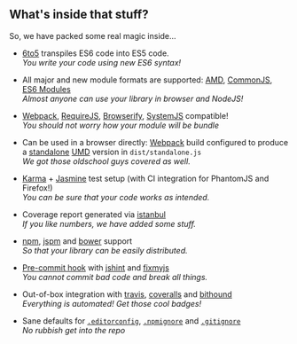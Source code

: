 ## What's inside that stuff?

So, we have packed some real magic inside...

* [6to5][13] transpiles ES6 code into ES5 code.  
    *You write your code using new ES6 syntax!*

* All major and new module formats are supported: [AMD][14], [CommonJS][15], [ES6 Modules](http://wiki.ecmascript.org/doku.php?id=harmony:specification_drafts#august_24_2014_draft_rev_27)  
    *Almost anyone can use your library in browser and NodeJS!*

* [Webpack][1], [RequireJS][20], [Browserify][21], [SystemJS][22] compatible!  
    *You should not worry how your module will be bundle*

* Can be used in a browser directly: [Webpack][1] build configured to produce a [standalone][2] [UMD][3] version in `dist/standalone.js`  
    *We got those oldschool guys covered as well.*

* [Karma][4] + [Jasmine][5] test setup (with CI integration for PhantomJS and Firefox!)  
    *You can be sure that your code works as intended.*

* Coverage report generated via [istanbul][6]  
    *If you like numbers, we have added some stuff.*

* [npm](https://www.npmjs.com/), [jspm][17] and [bower][18] support  
    *So that your library can be easily distributed.*

* [Pre-commit hook][9] with [jshint][7] and [fixmyjs][8]  
    *You cannot commit bad code and break all things.*

* Out-of-box integration with [travis][11], [coveralls][12] and [bithound][19]  
    *Everything is automated! Get those cool badges!*

* Sane defaults for [`.editorconfig`][23], [`.npmignore`][24] and [`.gitignore`][25]  
    *No rubbish get into the repo*



  [1]:http://webpack.github.io/
  [2]:http://webpack.github.io/docs/configuration.html#output-librarytarget
  [3]:https://github.com/umdjs/umd
  [4]:http://karma-runner.github.io/0.12/index.html
  [5]:http://jasmine.github.io/2.1/introduction.html
  [6]:http://gotwarlost.github.io/istanbul/
  [7]:http://jshint.com/about/
  [8]:https://github.com/jshint/fixmyjs
  [9]:https://github.com/typicode/husky
  [10]:https://hub.github.com
  [11]:https://travis-ci.org
  [12]:https://coveralls.io
  [13]:https://6to5.org/
  [14]:https://github.com/amdjs/amdjs-api/wiki/AMD
  [15]:http://wiki.commonjs.org/wiki/Modules/1.1
  [16]:https://www.npmjs.com/
  [17]:http://jspm.io/
  [18]:http://bower.io/
  [19]:https://www.bithound.io/
  [20]:http://requirejs.org/
  [21]:http://browserify.org/
  [22]:https://github.com/systemjs/systemjs
  [23]:http://editorconfig.org/
  [24]:https://docs.npmjs.com/misc/developers#keeping-files-out-of-your-package
  [25]:https://github.com/github/gitignore
